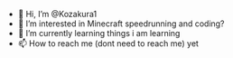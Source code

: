 - 👋 Hi, I’m @Kozakura1
- 👀 I’m interested in Minecraft speedrunning and coding?
- 🌱 I’m currently learning things i am learning
- 📫 How to reach me (dont need to reach me) yet

<!---
Kozakura1/Kozakura1 is a ✨ special ✨ repository because its `README.md` (this file) appears on your GitHub profile.
You can click the Preview link to take a look at your changes.
--->
